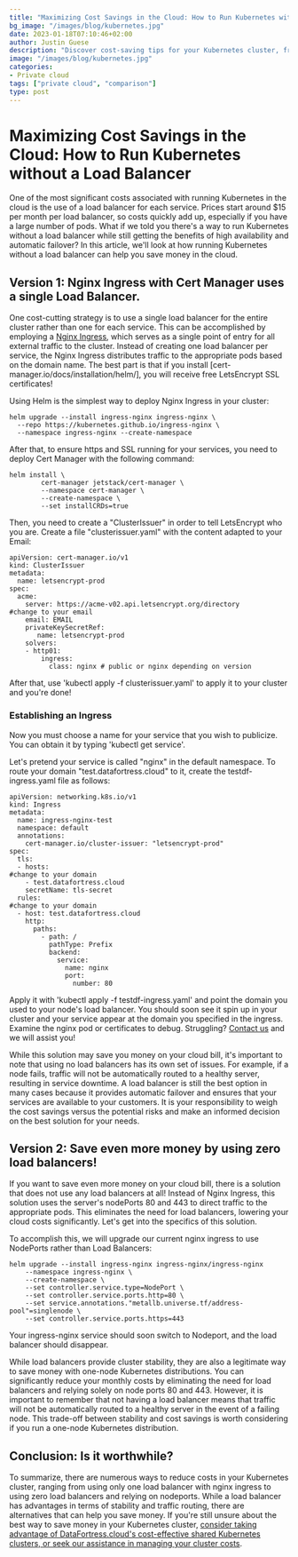 ```yaml
---
title: "Maximizing Cost Savings in the Cloud: How to Run Kubernetes without a Load Balancer"
bg_image: "/images/blog/kubernetes.jpg"
date: 2023-01-18T07:10:46+02:00
author: Justin Guese
description: "Discover cost-saving tips for your Kubernetes cluster, from using one load balancer to even eliminating them altogether."
image: "/images/blog/kubernetes.jpg"
categories:
- Private cloud
tags: ["private cloud", "comparison"]
type: post
---
```


# Maximizing Cost Savings in the Cloud: How to Run Kubernetes without a Load Balancer

One of the most significant costs associated with running Kubernetes in the cloud is the use of a load balancer for each service. Prices start around $15 per month per load balancer, so costs quickly add up, especially if you have a large number of pods. What if we told you there's a way to run Kubernetes without a load balancer while still getting the benefits of high availability and automatic failover? In this article, we'll look at how running Kubernetes without a load balancer can help you save money in the cloud.

## Version 1: Nginx Ingress with Cert Manager uses a single Load Balancer.

One cost-cutting strategy is to use a single load balancer for the entire cluster rather than one for each service. This can be accomplished by employing a [Nginx Ingress](https://kubernetes.github.io/ingress-nginx/), which serves as a single point of entry for all external traffic to the cluster. Instead of creating one load balancer per service, the Nginx Ingress distributes traffic to the appropriate pods based on the domain name.
The best part is that if you install [cert-manager.io/docs/installation/helm/], you will receive free LetsEncrypt SSL certificates!

Using Helm is the simplest way to deploy Nginx Ingress in your cluster:

```
helm upgrade --install ingress-nginx ingress-nginx \
  --repo https://kubernetes.github.io/ingress-nginx \
  --namespace ingress-nginx --create-namespace
```

After that, to ensure https and SSL running for your services, you need to deploy Cert Manager with the following command:

```
helm install \
        cert-manager jetstack/cert-manager \
        --namespace cert-manager \
        --create-namespace \
        --set installCRDs=true
```

Then, you need to create a "ClusterIssuer" in order to tell LetsEncrypt who you are. Create a file "clusterissuer.yaml" with the content adapted to your Email:

```
apiVersion: cert-manager.io/v1
kind: ClusterIssuer
metadata:
  name: letsencrypt-prod
spec:
  acme:
    server: https://acme-v02.api.letsencrypt.org/directory
#change to your email
    email: EMAIL
    privateKeySecretRef:
       name: letsencrypt-prod
    solvers:
    - http01:
        ingress:
          class: nginx # public or nginx depending on version
```

After that, use 'kubectl apply -f clusterissuer.yaml' to apply it to your cluster and you're done!

### Establishing an Ingress

Now you must choose a name for your service that you wish to publicize. You can obtain it by typing 'kubectl get service'.

Let's pretend your service is called "nginx" in the default namespace. To route your domain "test.datafortress.cloud" to it, create the testdf-ingress.yaml file as follows:

```
apiVersion: networking.k8s.io/v1
kind: Ingress
metadata:
  name: ingress-nginx-test
  namespace: default
  annotations:
    cert-manager.io/cluster-issuer: "letsencrypt-prod"
spec:
  tls:
  - hosts:
#change to your domain
    - test.datafortress.cloud
    secretName: tls-secret
  rules:
#change to your domain
  - host: test.datafortress.cloud
    http:
      paths:
        - path: /
          pathType: Prefix
          backend:
            service:
              name: nginx
              port:
                number: 80
```

Apply it with 'kubectl apply -f testdf-ingress.yaml' and point the domain you used to your node's load balancer. You should soon see it spin up in your cluster and your service appear at the domain you specified in the ingress.
Examine the nginx pod or certificates to debug.
Struggling? [Contact us](/contact) and we will assist you!

While this solution may save you money on your cloud bill, it's important to note that using no load balancers has its own set of issues. For example, if a node fails, traffic will not be automatically routed to a healthy server, resulting in service downtime. A load balancer is still the best option in many cases because it provides automatic failover and ensures that your services are available to your customers. It is your responsibility to weigh the cost savings versus the potential risks and make an informed decision on the best solution for your needs.

## Version 2: Save even more money by using zero load balancers!

If you want to save even more money on your cloud bill, there is a solution that does not use any load balancers at all! Instead of Nginx Ingress, this solution uses the server's nodePorts 80 and 443 to direct traffic to the appropriate pods. This eliminates the need for load balancers, lowering your cloud costs significantly. Let's get into the specifics of this solution.

To accomplish this, we will upgrade our current nginx ingress to use NodePorts rather than Load Balancers:

```
helm upgrade --install ingress-nginx ingress-nginx/ingress-nginx
    --namespace ingress-nginx \
    --create-namespace \
    --set controller.service.type=NodePort \
    --set controller.service.ports.http=80 \
    --set service.annotations."metallb.universe.tf/address-pool"=singlenode \
    --set controller.service.ports.https=443
```

Your ingress-nginx service should soon switch to Nodeport, and the load balancer should disappear.

While load balancers provide cluster stability, they are also a legitimate way to save money with one-node Kubernetes distributions. You can significantly reduce your monthly costs by eliminating the need for load balancers and relying solely on node ports 80 and 443. However, it is important to remember that not having a load balancer means that traffic will not be automatically routed to a healthy server in the event of a failing node. This trade-off between stability and cost savings is worth considering if you run a one-node Kubernetes distribution.

## Conclusion: Is it worthwhile?

To summarize, there are numerous ways to reduce costs in your Kubernetes cluster, ranging from using only one load balancer with nginx ingress to using zero load balancers and relying on nodeports. While a load balancer has advantages in terms of stability and traffic routing, there are alternatives that can help you save money. If you're still unsure about the best way to save money in your Kubernetes cluster, [consider taking advantage of DataFortress.cloud's cost-effective shared Kubernetes clusters, or seek our assistance in managing your cluster costs](/contact).